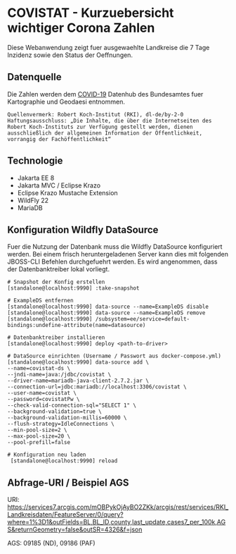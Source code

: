 # COVISTAT - Kurzuebersicht wichtiger Corona Zahlen

Diese Webanwendung zeigt fuer ausgewaehlte Landkreise die 7 Tage Inzidenz sowie den Status der Oeffnungen.

## Datenquelle
Die Zahlen werden dem [COVID-19](https://npgeo-corona-npgeo-de.hub.arcgis.com/datasets/917fc37a709542548cc3be077a786c17_0/geoservice?geometry=-16.655%2C46.211%2C38.673%2C55.839) Datenhub des Bundesamtes fuer Kartographie und Geodaesi entnommen.

```
Quellenvermerk: Robert Koch-Institut (RKI), dl-de/by-2-0  Haftungsausschluss: „Die Inhalte, die über die Internetseiten des Robert Koch-Instituts zur Verfügung gestellt werden, dienen ausschließlich der allgemeinen Information der Öffentlichkeit, vorrangig der Fachöffentlichkeit“
```

## Technologie

- Jakarta EE 8 
- Jakarta MVC / Eclipse Krazo
- Eclipse Krazo Mustache Extension
- WildFly 22 
- MariaDB

## Konfiguration Wildfly DataSource
Fuer die Nutzung der Datenbank muss die Wildfly DataSource konfiguriert werden. Bei einem frisch heruntergeladenen Server kann dies mit folgenden JBOSS-CLI Befehlen durchgefuehrt werden. Es wird angenommen, dass der Datenbanktreiber lokal vorliegt.

```
# Snapshot der Konfig erstellen
[standalone@localhost:9990] :take-snapshot

# ExampleDS entfernen
[standalone@localhost:9990] data-source --name=ExampleDS disable
[standalone@localhost:9990] data-source --name=ExampleDS remove
[standalone@localhost:9990] /subsystem=ee/service=default-bindings:undefine-attribute(name=datasource)

# Datenbanktreiber installieren
[standalone@localhost:9990] deploy <path-to-driver>

# DataSource einrichten (Username / Passwort aus docker-compose.yml)
[standalone@localhost:9990] data-source add \
--name=covistat-ds \
--jndi-name=java:/jdbc/covistat \
--driver-name=mariadb-java-client-2.7.2.jar \
--connection-url=jdbc:mariadb://localhost:3306/covistat \
--user-name=covistat \
--password=covistatPw \
--check-valid-connection-sql="SELECT 1" \
--background-validation=true \
--background-validation-millis=60000 \
--flush-strategy=IdleConnections \
--min-pool-size=2 \
--max-pool-size=20 \
--pool-prefill=false

# Konfiguration neu laden
 [standalone@localhost:9990] reload
```

## Abfrage-URI / Beispiel AGS

URI: https://services7.arcgis.com/mOBPykOjAyBO2ZKk/arcgis/rest/services/RKI_Landkreisdaten/FeatureServer/0/query?where=1%3D1&outFields=BL,BL_ID,county,last_update,cases7_per_100k,AGS&returnGeometry=false&outSR=4326&f=json

AGS: 09185 (ND), 09186 (PAF)
